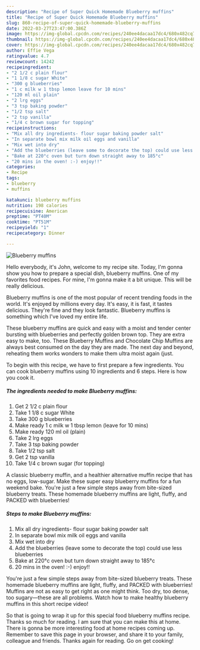 ```yaml
---
description: "Recipe of Super Quick Homemade Blueberry muffins"
title: "Recipe of Super Quick Homemade Blueberry muffins"
slug: 860-recipe-of-super-quick-homemade-blueberry-muffins
date: 2022-03-27T23:47:00.386Z
image: https://img-global.cpcdn.com/recipes/240ee4dacaa17dc4/680x482cq70/blueberry-muffins-recipe-main-photo.jpg
thumbnail: https://img-global.cpcdn.com/recipes/240ee4dacaa17dc4/680x482cq70/blueberry-muffins-recipe-main-photo.jpg
cover: https://img-global.cpcdn.com/recipes/240ee4dacaa17dc4/680x482cq70/blueberry-muffins-recipe-main-photo.jpg
author: Effie Vega
ratingvalue: 4.7
reviewcount: 14242
recipeingredient:
- "2 1/2 c plain flour"
- "1 1/8 c sugar White"
- "300 g blueberries"
- "1 c milk w 1 tbsp lemon leave for 10 mins"
- "120 ml oil plain"
- "2 lrg eggs"
- "3 tsp baking powder"
- "1/2 tsp salt"
- "2 tsp vanilla"
- "1/4 c brown sugar for topping"
recipeinstructions:
- "Mix all dry ingredients- flour sugar baking powder salt"
- "In separate bowl mix milk oil eggs and vanilla"
- "Mix wet into dry"
- "Add the blueberries (leave some to decorate the top) could use less blueberries"
- "Bake at 220°c oven but turn down straight away to 185°c"
- "20 mins in the oven! :-) enjoy!!"
categories:
- Recipe
tags:
- blueberry
- muffins

katakunci: blueberry muffins 
nutrition: 198 calories
recipecuisine: American
preptime: "PT40M"
cooktime: "PT51M"
recipeyield: "1"
recipecategory: Dinner

---
```



![Blueberry muffins](https://img-global.cpcdn.com/recipes/240ee4dacaa17dc4/680x482cq70/blueberry-muffins-recipe-main-photo.jpg)

Hello everybody, it's John, welcome to my recipe site. Today, I'm gonna show you how to prepare a special dish, blueberry muffins. One of my favorites food recipes. For mine, I'm gonna make it a bit unique. This will be really delicious.

Blueberry muffins is one of the most popular of recent trending foods in the world. It's enjoyed by millions every day. It's easy, it is fast, it tastes delicious. They're fine and they look fantastic. Blueberry muffins is something which I've loved my entire life.

These blueberry muffins are quick and easy with a moist and tender center bursting with blueberries and perfectly golden brown top. They are extra easy to make, too. These Blueberry Muffins and Chocolate Chip Muffins are always best consumed on the day they are made. The next day and beyond, reheating them works wonders to make them ultra moist again (just.


To begin with this recipe, we have to first prepare a few ingredients. You can cook blueberry muffins using 10 ingredients and 6 steps. Here is how you cook it.

<!--inarticleads1-->

##### The ingredients needed to make Blueberry muffins:

1. Get 2 1/2 c plain flour
1. Take 1 1/8 c sugar White
1. Take 300 g blueberries
1. Make ready 1 c milk w 1 tbsp lemon (leave for 10 mins)
1. Make ready 120 ml oil (plain)
1. Take 2 lrg eggs
1. Take 3 tsp baking powder
1. Take 1/2 tsp salt
1. Get 2 tsp vanilla
1. Take 1/4 c brown sugar (for topping)


A classic blueberry muffin, and a healthier alternative muffin recipe that has no eggs, low-sugar. Make these super easy blueberry muffins for a fun weekend bake. You&#39;re just a few simple steps away from bite-sized blueberry treats. These homemade blueberry muffins are light, fluffy, and PACKED with blueberries! 

<!--inarticleads2-->

##### Steps to make Blueberry muffins:

1. Mix all dry ingredients- flour sugar baking powder salt
1. In separate bowl mix milk oil eggs and vanilla
1. Mix wet into dry
1. Add the blueberries (leave some to decorate the top) could use less blueberries
1. Bake at 220°c oven but turn down straight away to 185°c
1. 20 mins in the oven! :-) enjoy!!


You&#39;re just a few simple steps away from bite-sized blueberry treats. These homemade blueberry muffins are light, fluffy, and PACKED with blueberries! Muffins are not as easy to get right as one might think. Too dry, too dense, too sugary—these are all problems. Watch how to make healthy blueberry muffins in this short recipe video! 

So that is going to wrap it up for this special food blueberry muffins recipe. Thanks so much for reading. I am sure that you can make this at home. There is gonna be more interesting food at home recipes coming up. Remember to save this page in your browser, and share it to your family, colleague and friends. Thanks again for reading. Go on get cooking!
